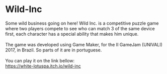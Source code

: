 # Wild-Inc
Some wild business going on here! Wild Inc. is a competitive puzzle game where two players compete to see who can match 3 of the same device first, each character has a special ability that makes him unique.<br><br>
The game was developed using Game Maker, for the II GameJam (UNIVALI) 2017, in Brazil. So parts of it are in portuguese.<br><br>
You can play it on the link bellow:<br>
https://white-lotuspa.itch.io/wild-inc

